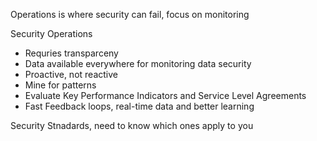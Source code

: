 Operations is where security can fail, focus on monitoring

Security Operations
- Requries transparceny
- Data available everywhere for monitoring data security
- Proactive, not reactive
- Mine for patterns
- Evaluate Key Performance Indicators and Service Level Agreements
- Fast Feedback loops, real-time data and better learning

Security Stnadards, need to know which ones apply to you